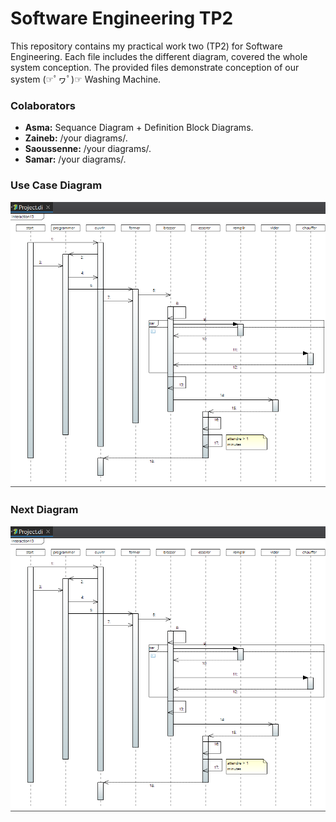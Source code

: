 # Software Engineering TP2

This repository contains my practical work two (TP2) for Software Engineering. Each file includes the different diagram, covered the whole system conception. The provided files demonstrate conception of our system (☞ﾟヮﾟ)☞ Washing Machine.

### Colaborators  
- **Asma:** Sequance Diagram + Definition Block Diagrams.  
- **Zaineb:** /your diagrams/.
- **Saoussenne:** /your diagrams/.
- **Samar:** /your diagrams/.

### Use Case Diagram
![image](https://github.com/Batout-asma/Software-Engineering-2/blob/main/Sequence%20Diagram.png?raw=true)




### Next Diagram 
![image](https://github.com/Batout-asma/Software-Engineering-2/blob/main/Sequence%20Diagram.png?raw=true)
